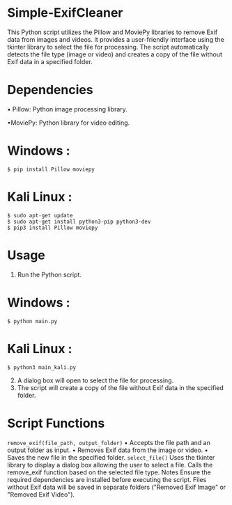 # Simple-ExifCleaner

This Python script utilizes the Pillow and MoviePy libraries to remove Exif data from images and videos. It provides a user-friendly interface using the tkinter library to select the file for processing. The script automatically detects the file type (image or video) and creates a copy of the file without Exif data in a specified folder.

# Dependencies
• Pillow: Python image processing library.

•MoviePy: Python library for video editing.


# Windows :

    $ pip install Pillow moviepy

# Kali Linux :

    $ sudo apt-get update
    $ sudo apt-get install python3-pip python3-dev
    $ pip3 install Pillow moviepy



    

    


# Usage
1. Run the Python script.

# Windows :
    $ python main.py

# Kali Linux : 
    $ python3 main_kali.py

    

2. A dialog box will open to select the file for processing.
3. The script will create a copy of the file without Exif data in the specified folder.


# Script Functions
`remove_exif(file_path, output_folder)`
• Accepts the file path and an output folder as input.
• Removes Exif data from the image or video.
• Saves the new file in the specified folder.
`select_file()`
Uses the tkinter library to display a dialog box allowing the user to select a file.
Calls the remove_exif function based on the selected file type.
Notes
Ensure the required dependencies are installed before executing the script.
Files without Exif data will be saved in separate folders ("Removed Exif Image" or "Removed Exif Video").
    
